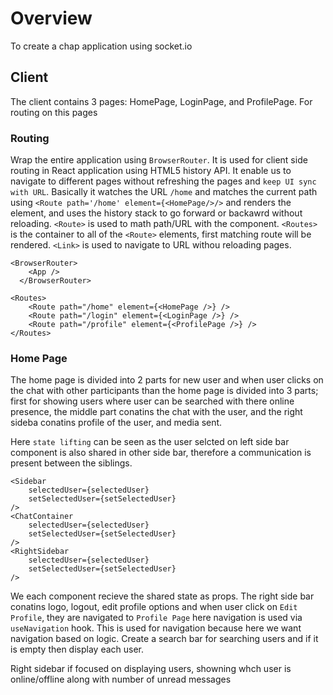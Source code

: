 # Overview

To create a chap application using socket.io

## Client

The client contains 3 pages: HomePage, LoginPage, and ProfilePage. For routing on this pages

### Routing

Wrap the entire application using `BrowserRouter`. It is used for client side routing in React application using HTML5 history API. It enable us to navigate to different pages without refreshing the pages and `keep UI sync with URL`.
Basically it watches the URL `/home` and matches the current path using `<Route path='/home' element={<HomePage/>/>` and renders the element, and uses the history stack to go forward or backawrd without reloading.
`<Route>` is used to math path/URL with the component. `<Routes>` is the container to all of the `<Route>` elements, first matching route will be rendered. `<Link>` is used to navigate to URL withou reloading pages.

```
<BrowserRouter>
    <App />
  </BrowserRouter>
```
```
<Routes>
    <Route path="/home" element={<HomePage />} />
    <Route path="/login" element={<LoginPage />} />
    <Route path="/profile" element={<ProfilePage />} />
</Routes>
```

### Home Page

The home page is divided into 2 parts for new user and when user clicks on the chat with other participants than the home page is divided into 3 parts; first for showing users where user can be searched with there online presence, the middle part conatins the chat with the user, and the right sideba conatins profile of the user, and media sent.

Here `state lifting` can be seen as the user selcted on left side bar component is also shared in other side bar, therefore a communication is present between the siblings.

```
<Sidebar
    selectedUser={selectedUser}
    setSelectedUser={setSelectedUser}
/>
<ChatContainer
    selectedUser={selectedUser}
    setSelectedUser={setSelectedUser}
/>
<RightSidebar
    selectedUser={selectedUser}
    setSelectedUser={setSelectedUser}
/>
```

We each component recieve the shared state as props.
The right side bar conatins logo, logout, edit profile options and when user click on `Edit Profile`, they are navigated to `Profile Page` here navigation is used via `useNavigation` hook. This is used for navigation because here we want navigation based on logic. Create a search bar for searching users and if it is empty then display each user.

Right sidebar if focused on displaying users, showning whch user is online/offline along with number of unread messages